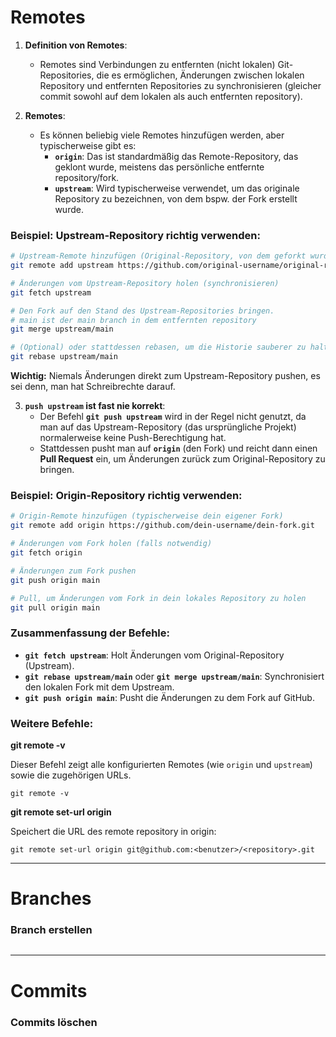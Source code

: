 # Remotes

1. **Definition von Remotes**:    
    - Remotes sind Verbindungen zu entfernten (nicht lokalen) Git-Repositories, die es ermöglichen, Änderungen zwischen lokalen Repository und entfernten Repositories zu synchronisieren (gleicher commit sowohl auf dem lokalen als auch entfernten repository).
    
1. **Remotes**:
    - Es können beliebig viele Remotes hinzufügen werden, aber typischerweise gibt es:
        - **`origin`**: Das ist standardmäßig das Remote-Repository, das geklont wurde, meistens das persönliche entfernte repository/fork.
        - **`upstream`**: Wird typischerweise verwendet, um das originale Repository zu bezeichnen, von dem bspw. der Fork erstellt wurde.

### Beispiel: **Upstream-Repository** richtig verwenden:

```bash
# Upstream-Remote hinzufügen (Original-Repository, von dem geforkt wurde)
git remote add upstream https://github.com/original-username/original-repository.git

# Änderungen vom Upstream-Repository holen (synchronisieren)
git fetch upstream

# Den Fork auf den Stand des Upstream-Repositories bringen.
# main ist der main branch in dem entfernten repository
git merge upstream/main

# (Optional) oder stattdessen rebasen, um die Historie sauberer zu halten:
git rebase upstream/main

```

**Wichtig:** Niemals Änderungen direkt zum Upstream-Repository pushen, es sei denn, man hat Schreibrechte darauf.

3. **`push upstream` ist fast nie korrekt**:
    - Der Befehl **`git push upstream`** wird in der Regel nicht genutzt, da man auf das Upstream-Repository (das ursprüngliche Projekt) normalerweise keine Push-Berechtigung hat.
    - Stattdessen pusht man auf **`origin`** (den Fork) und reicht dann einen **Pull Request** ein, um Änderungen zurück zum Original-Repository zu bringen.

### Beispiel: **Origin-Repository** richtig verwenden:

```bash
# Origin-Remote hinzufügen (typischerweise dein eigener Fork)
git remote add origin https://github.com/dein-username/dein-fork.git

# Änderungen vom Fork holen (falls notwendig)
git fetch origin

# Änderungen zum Fork pushen
git push origin main

# Pull, um Änderungen vom Fork in dein lokales Repository zu holen
git pull origin main

```

### Zusammenfassung der Befehle:

- **`git fetch upstream`**: Holt Änderungen vom Original-Repository (Upstream).
- **`git rebase upstream/main`** oder **`git merge upstream/main`**: Synchronisiert den lokalen Fork mit dem Upstream.
- **`git push origin main`**: Pusht die Änderungen zu dem Fork auf GitHub.

### Weitere Befehle:

**git remote -v**

Dieser Befehl zeigt alle konfigurierten Remotes (wie `origin` und `upstream`) sowie die zugehörigen URLs.
```shell
git remote -v
```

**git remote set-url origin**

Speichert die URL des remote repository in origin:
```shell
git remote set-url origin git@github.com:<benutzer>/<repository>.git
```

---

# Branches

### Branch erstellen

```shell

```

---

# Commits

### Commits löschen

